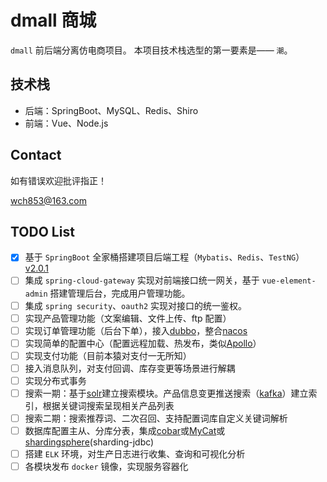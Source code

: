 # dmall 商城

`dmall` 前后端分离仿电商项目。
本项目技术栈选型的第一要素是—— `潮`。

## 技术栈

- 后端：SpringBoot、MySQL、Redis、Shiro
- 前端：Vue、Node.js

## Contact

如有错误欢迎批评指正！

wch853@163.com

## TODO List

- [x] 基于 `SpringBoot` 全家桶搭建项目后端工程（`Mybatis`、`Redis`、`TestNG`）[v2.0.1](/project/基于SpringBoot全家桶搭建项目后端工程.md)
- [ ] 集成 `spring-cloud-gateway` 实现对前端接口统一网关，基于 `vue-element-admin` 搭建管理后台，完成用户管理功能。
- [ ] 集成 `spring security`、`oauth2` 实现对接口的统一鉴权。
- [ ] 实现产品管理功能（文案编辑、文件上传、ftp 配置）
- [ ] 实现订单管理功能（后台下单），接入[dubbo](https://github.com/apache/incubator-dubbo)，整合[nacos](https://github.com/alibaba/nacos)
- [ ] 实现简单的配置中心（配置远程加载、热发布，类似[Apollo](https://github.com/ctripcorp/apollo)）
- [ ] 实现支付功能（目前本猿对支付一无所知）
- [ ] 接入消息队列，对支付回调、库存变更等场景进行解耦
- [ ] 实现分布式事务
- [ ] 搜索一期：基于[solr](https://github.com/apache/lucene-solr)建立搜索模块。产品信息变更推送搜索（[kafka](https://github.com/apache/kafka)）建立索引，根据关键词搜索呈现相关产品列表
- [ ] 搜索二期：搜索推荐词、二次召回、支持配置词库自定义关键词解析
- [ ] 数据库配置主从、分库分表，集成[cobar](https://github.com/alibaba/cobar)或[MyCat](https://github.com/MyCATApache/Mycat-Server)或[shardingsphere](https://github.com/apache/incubator-shardingsphere)(sharding-jdbc)
- [ ] 搭建 `ELK` 环境，对生产日志进行收集、查询和可视化分析
- [ ] 各模块发布 `docker` 镜像，实现服务容器化
